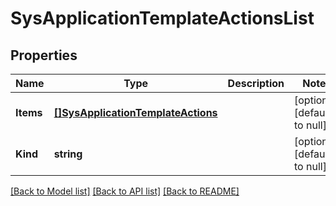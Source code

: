 # SysApplicationTemplateActionsList

## Properties
Name | Type | Description | Notes
------------ | ------------- | ------------- | -------------
**Items** | [**[]SysApplicationTemplateActions**](sys_application_template_actions.md) |  | [optional] [default to null]
**Kind** | **string** |  | [optional] [default to null]

[[Back to Model list]](../README.md#documentation-for-models) [[Back to API list]](../README.md#documentation-for-api-endpoints) [[Back to README]](../README.md)


